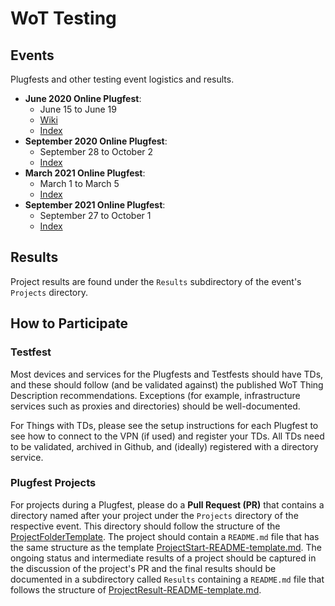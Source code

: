 # WoT Testing

## Events

Plugfests and other testing event logistics and results.

* __June 2020 Online Plugfest__:
  * June 15 to June 19
  * [Wiki](https://www.w3.org/WoT/IG/wiki/F2F_meeting,_1-12_June_2020,_Online)
  * [Index](2020.06.Online/README.md)
* __September 2020 Online Plugfest__:
  * September 28 to October 2
  * [Index](2020.09.Online/README.md)
* __March 2021 Online Plugfest__:
  * March 1 to March 5
  * [Index](2021.03.Online/README.md)
* __September 2021 Online Plugfest__:
  * September 27 to October 1
  * [Index](2021.09.Online/README.md)

## Results

Project results are found under the `Results` subdirectory of the event's `Projects` directory.

## How to Participate

### __Testfest__

Most devices and services for the Plugfests and Testfests should have TDs, and these
should follow (and be validated against) the published WoT Thing Description
recommendations.  Exceptions (for example, infrastructure services
such as proxies and directories) should be well-documented.

For Things with TDs, please see the setup
instructions for each Plugfest to see how to connect to the VPN (if used)
and register your TDs.
All TDs need to be validated, archived in Github, and (ideally) registered
with a directory service.

### __Plugfest Projects__

For projects during a Plugfest, please do a __Pull Request (PR)__  that contains a directory named after your project under the `Projects` directory of the respective event. This directory should follow the structure of the [ProjectFolderTemplate](./templates/ProjectFolderTemplate). The project should contain a `README.md` file that has the same structure as the template [ProjectStart-README-template.md](./templates/ProjectFolderTemplate/ProjectStart-README-template.md).
The ongoing status and intermediate results of a project should be captured in the discussion of the project's PR
and the final results should be documented in a subdirectory called `Results` containing a `README.md` file that follows the structure of [ProjectResult-README-template.md](./templates/ProjectFolderTemplate/Results/ProjectResult-README-template.md).
